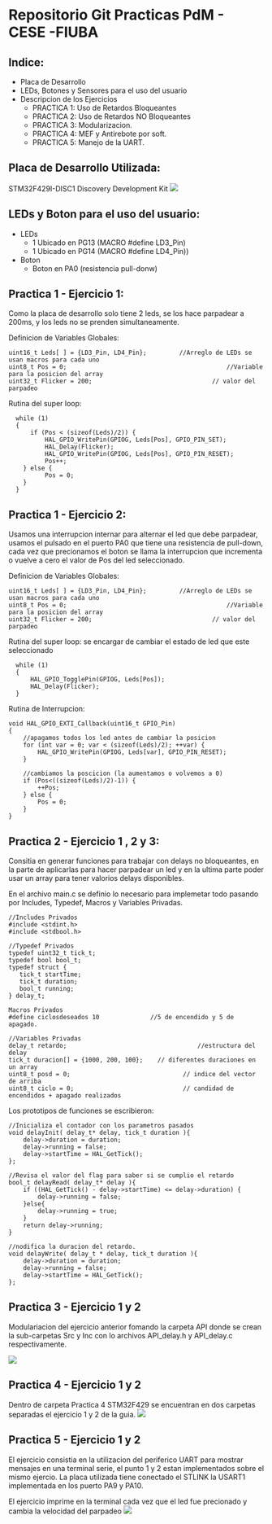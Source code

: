 # Repositorio Git Practicas PdM - CESE -FIUBA

## Indice:
+ Placa de Desarrollo
+ LEDs, Botones y Sensores para el uso del usuario
+ Descripcion de los Ejercicios
    * PRACTICA 1: Uso de Retardos Bloqueantes
    * PRACTICA 2: Uso de Retardos NO Bloqueantes
	* PRACTICA 3: Modularizacion.
	* PRACTICA 4: MEF y Antirebote por soft.
	* PRACTICA 5: Manejo de la UART.

## Placa de Desarrollo Utilizada:
STM32F429I-DISC1 Discovery Development Kit
![](https://market.samm.com/stm32f429i-disc1-discovery-development-kit-en-stm-discovery-stmicroelectronics-6892-64-B.jpg)

## LEDs y Boton para el uso del usuario:
+ LEDs
    + 1 Ubicado en PG13 (MACRO #define LD3_Pin)
    + 1 Ubicado en PG14 (MACRO #define LD4_Pin))
+ Boton
    * Boton en PA0 (resistencia pull-donw)


## Practica 1 - Ejercicio 1: 
Como la placa de desarrollo solo tiene 2 leds, se los hace parpadear a 200ms, y los leds no se prenden simultaneamente.

Definicion de Variables Globales:
```
uint16_t Leds[ ] = {LD3_Pin, LD4_Pin};         //Arreglo de LEDs se usan macros para cada uno
uint8_t Pos = 0;                                            //Variable para la posicion del array
uint32_t Flicker = 200;                                 // valor del parpadeo
```

Rutina del super loop:
```
  while (1)
  {
	  if (Pos < (sizeof(Leds)/2)) {
		  HAL_GPIO_WritePin(GPIOG, Leds[Pos], GPIO_PIN_SET);
		  HAL_Delay(Flicker);
		  HAL_GPIO_WritePin(GPIOG, Leds[Pos], GPIO_PIN_RESET);
		  Pos++;
	} else {
		  Pos = 0;
	}
  }
```
## Practica 1 - Ejercicio 2: 
Usamos una interrupcion internar para alternar el led que debe parpadear, usamos el pulsado en el puerto PA0 que tiene una resistencia de pull-down, cada vez que precionamos el boton se llama la interrupcion que incrementa o vuelve a cero el valor de Pos del led seleccionado.

Definicion de Variables Globales:
```
uint16_t Leds[ ] = {LD3_Pin, LD4_Pin};         //Arreglo de LEDs se usan macros para cada uno
uint8_t Pos = 0;                                            //Variable para la posicion del array
uint32_t Flicker = 200;                                 // valor del parpadeo
```
Rutina del super loop: se encargar de cambiar el estado de led que este seleccionado
```
  while (1)
  {
	  HAL_GPIO_TogglePin(GPIOG, Leds[Pos]); 
	  HAL_Delay(Flicker);
  }
```
Rutina de Interrupcion:
```
void HAL_GPIO_EXTI_Callback(uint16_t GPIO_Pin)
{
	//apagamos todos los led antes de cambiar la posicion
	for (int var = 0; var < (sizeof(Leds)/2); ++var) {
		HAL_GPIO_WritePin(GPIOG, Leds[var], GPIO_PIN_RESET);
	}

	//cambiamos la poscicion (la aumentamos o volvemos a 0)
	if (Pos<((sizeof(Leds)/2)-1)) {
		++Pos;
	} else {
		Pos = 0;
	}
}
```
## Practica 2 - Ejercicio 1 , 2 y 3: 
Consitia en generar funciones para trabajar con delays no bloqueantes, en la parte de aplicarlas para hacer parpadear un led y en la ultima parte poder usar un array para tener valorios delays disponibles.

En el archivo main.c se definio lo necesario para implemetar todo pasando por Includes, Typedef, Macros y Variables Privadas.
```
//Includes Privados
#include <stdint.h>
#include <stdbool.h>

//Typedef Privados
typedef uint32_t tick_t;
typedef bool bool_t;
typedef struct {
   tick_t startTime;
   tick_t duration;
   bool_t running;
} delay_t;

Macros Privados
#define ciclosdeseados 10              //5 de encendido y 5 de apagado.

//Variables Privadas
delay_t retardo;                                    //estructura del delay
tick_t duracion[] = {1000, 200, 100};    // diferentes duraciones en un array
uint8_t posd = 0;                               // indice del vector de arriba
uint8_t ciclo = 0;                              // candidad de encendidos + apagado realizados
```

Los prototipos de funciones se escribieron:
```
//Inicializa el contador con los parametros pasados
void delayInit( delay_t* delay, tick_t duration ){
	delay->duration = duration;
	delay->running = false;
	delay->startTime = HAL_GetTick();
};

//Revisa el valor del flag para saber si se cumplio el retardo
bool_t delayRead( delay_t* delay ){
	if ((HAL_GetTick() - delay->startTime) <= delay->duration) {
		delay->running = false;
	}else{
		delay->running = true;
	}
	return delay->running;
}

//nodifica la duracion del retardo.
void delayWrite( delay_t * delay, tick_t duration ){
	delay->duration = duration;
	delay->running = false;
	delay->startTime = HAL_GetTick();
};
```
## Practica 3 - Ejercicio 1 y 2
Modulariacion del ejercicio anterior fomando la carpeta API donde se crean la sub-carpetas Src y Inc con lo archivos API_delay.h y API_delay.c respectivamente.

![](/img/001.png)


## Practica 4 - Ejercicio 1 y 2
Dentro de carpeta Practica 4 STM32F429 se encuentran en dos carpetas separadas el ejercicio 1 y 2 de la guia.
![](/img/002.png)

## Practica 5 - Ejercicio 1 y 2
El ejercicio consistia en la utilizacion del periferico UART para mostrar mensajes en una terminal serie, el punto 1 y 2 estan implementados sobre el mismo ejercio. La placa utilizada tiene conectado el STLINK la USART1 implementada en los puerto PA9 y PA10.

El ejercicio imprime en la terminal cada vez que el led fue precionado y cambia la velocidad del parpadeo
![](/img/003.png)